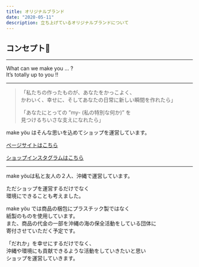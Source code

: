 ```yaml
---
title: オリジナルブランド
date: "2020-05-11"
description: 立ち上げているオリジナルブランドについて
---
```


## コンセプト🌿
__________________________________
What can we make you ... ?  
It’s totally up to you !!
__________________________________

>「私たちの作ったものが、あなたをかっこよく、  
>かわいく、幸せに、そしてあなたの日常に新しい瞬間を作れたら」  
>
>「あなたにとっての ”my- (私の特別な何か)” を  
>見つけるちいさな支えになれたら」

make yöu はそんな思いを込めてショップを運営しています。


[ページサイトはこちら](https://makeyou-my.stores.jp/)

[ショップインスタグラムはこちら](https://www.instagram.com/makeyou_my/?hl=ja)
__________________________________


make yöuは私と友人の２人、沖縄で運営しています。

ただショップを運営するだけでなく  
環境にできることも考えました。

make yöu では商品の梱包にプラスチック製ではなく  
紙製のものを使用しています。  
また、商品の代金の一部を沖縄の海の保全活動をしている団体に  
寄付させていただく予定です。  


「だれか」を幸せにするだけでなく、  
沖縄や環境にも貢献できるような活動をしていきたいと思い  
ショップを運営していきます。
